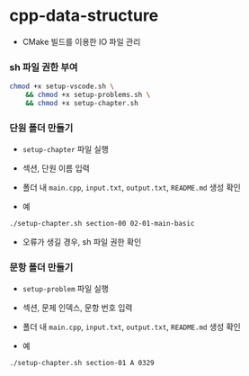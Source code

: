 # cpp-data-structure
- CMake 빌드를 이용한 IO 파일 관리

### sh 파일 권한 부여
```bash
chmod +x setup-vscode.sh \
    && chmod +x setup-problems.sh \
    && chmod +x setup-chapter.sh
```

### 단원 폴더 만들기
- `setup-chapter` 파일 실행
- 섹션, 단원 이름 입력
- 폴더 내 `main.cpp`, `input.txt`, `output.txt`, `README.md` 생성 확인

- 예
```bash
./setup-chapter.sh section-00 02-01-main-basic
```

- 오류가 생길 경우, sh 파일 권한 확인


### 문항 폴더 만들기
- `setup-problem` 파일 실행
- 섹션, 문제 인덱스, 문항 번호 입력
- 폴더 내 `main.cpp`, `input.txt`, `output.txt`, `README.md`  생성 확인

- 예
```bash
./setup-chapter.sh section-01 A 0329
```